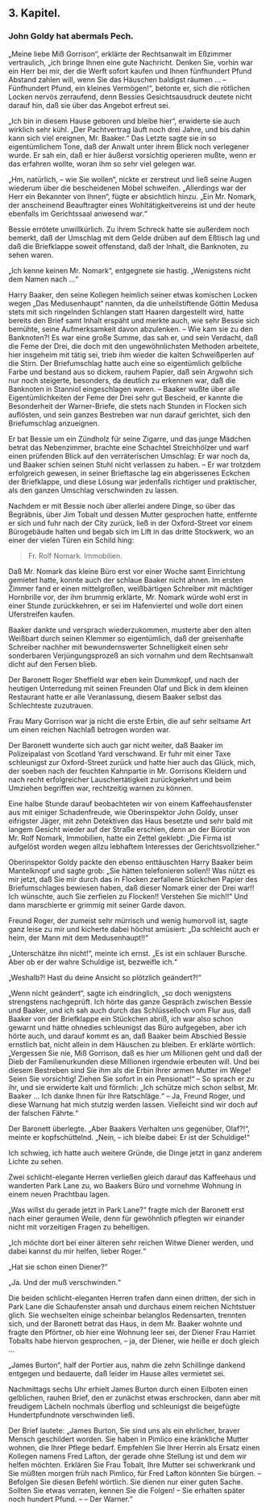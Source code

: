 <h2>3. Kapitel.</h2>
<h3>John Goldy hat abermals Pech.</h3>

„Meine liebe Miß Gorrison“, erklärte der Rechtsanwalt im Eßzimmer vertraulich,
„ich bringe Ihnen eine gute Nachricht. Denken Sie, vorhin war ein Herr bei mir,
der die Werft sofort kaufen und Ihnen fünfhundert Pfund Abstand zahlen will,
wenn Sie das Häuschen baldigst räumen … – Fünfhundert Pfund, ein kleines
Vermögen!“, betonte er, sich die rötlichen Locken nervös zerraufend, denn
Bessies Gesichtsausdruck deutete nicht darauf hin, daß sie über das Angebot
erfreut sei.

„Ich bin in diesem Hause geboren und bleibe hier“, erwiderte sie auch wirklich
sehr kühl. „Der Pachtvertrag läuft noch drei Jahre, und bis dahin kann sich
viel ereignen, Mr. Baaker.“ Das Letzte sagte sie in so eigentümlichem Tone, daß
der Anwalt unter ihrem Blick noch verlegener wurde. Er sah ein, daß er hier
äußerst vorsichtig operieren mußte, wenn er das erfahren wollte, woran ihm so
sehr viel gelegen war.

„Hm, natürlich, – wie Sie wollen“, nickte er zerstreut und ließ seine Augen
wiederum über die bescheidenen Möbel schweifen. „Allerdings war der Herr ein
Bekannter von Ihnen“, fügte er absichtlich hinzu. „Ein Mr. Nomark, der
anscheinend Beauftragter eines Wohltätigkeitvereins ist und der heute ebenfalls
im Gerichtssaal anwesend war.“

Bessie errötete unwillkürlich. Zu ihrem Schreck hatte sie außerdem noch
bemerkt, daß der Umschlag mit dem Gelde drüben auf dem Eßtisch lag und daß die
Briefklappe soweit offenstand, daß der Inhalt, die Banknoten, zu sehen waren.

„Ich kenne keinen Mr. Nomark“, entgegnete sie hastig. „Wenigstens nicht dem
Namen nach …“

Harry Baaker, den seine Kollegen heimlich seiner etwas komischen Locken wegen
„Das Medusenhaupt“ nannten, da die unheilstiftende Göttin Medusa stets mit sich
ringelnden Schlangen statt Haaren dargestellt wird, hatte bereits den Brief
samt Inhalt erspäht und merkte auch, wie sehr Bessie sich bemühte, seine
Aufmerksamkeit davon abzulenken. – Wie kam sie zu den Banknoten?! Es war eine
große Summe, das sah er, und sein Verdacht, daß die Feme der Drei, die doch mit
den ungewöhnlichsten Methoden arbeitete, hier insgeheim mit tätig sei, trieb
ihm wieder die kalten Schweißperlen auf die Stirn. Der Briefumschlag hatte auch
eine so eigentümlich gelbliche Farbe und bestand aus so dickem, rauhem Papier,
daß sein Argwohn sich nur noch steigerte, besonders, da deutlich zu erkennen
war, daß die Banknoten in Stanniol eingeschlagen waren. – Baaker wußte über
alle Eigentümlichkeiten der Feme der Drei sehr gut Bescheid, er kannte die
Besonderheit der Warner-Briefe, die stets nach Stunden in Flocken sich
auflösten, und sein ganzes Bestreben war nun darauf gerichtet, sich den
Briefumschlag anzueignen.

Er bat Bessie um ein Zündholz für seine Zigarre, und das junge Mädchen betrat
das Nebenzimmer, brachte eine Schachtel Streichhölzer und warf einen prüfenden
Blick auf den verräterischen Umschlag: Er war noch da, und Baaker schien seinen
Stuhl nicht verlassen zu haben. – Er war trotzdem erfolgreich gewesen, in
seiner Brieftasche lag ein abgerissenes Eckchen der Briefklappe, und diese
Lösung war jedenfalls richtiger und praktischer, als den ganzen Umschlag
verschwinden zu lassen.

Nachdem er mit Bessie noch über allerlei andere Dinge, so über das Begräbnis,
über Jim Tobalt und dessen Mutter gesprochen hatte, entfernte er sich und fuhr
nach der City zurück, ließ in der Oxford-Street vor einem Bürogebäude halten
und begab sich im Lift in das dritte Stockwerk, wo an einer der vielen Türen
ein Schild hing:

> Fr. Rolf Nomark.
> Immobilien.

Daß Mr. Nomark das kleine Büro erst vor einer Woche samt Einrichtung gemietet
hatte, konnte auch der schlaue Baaker nicht ahnen. Im ersten Zimmer fand er
einen mittelgroßen, weißbärtigen Schreiber mit mächtiger Hornbrille vor, der
ihm brummig erklärte, Mr. Nomark würde wohl erst in einer Stunde zurückkehren,
er sei im Hafenviertel und wolle dort einen Uferstreifen kaufen.

Baaker dankte und versprach wiederzukommen, musterte aber den alten Weißbart
durch seinen Klemmer so eigentümlich, daß der greisenhafte Schreiber nachher
mit bewundernswerter Schnelligkeit einen sehr sonderbaren Verjüngungsprozeß an
sich vornahm und dem Rechtsanwalt dicht auf den Fersen blieb.

Der Baronett Roger Sheffield war eben kein Dummkopf, und nach der heutigen
Unterredung mit seinen Freunden Olaf und Bick in dem kleinen Restaurant hatte
er alle Veranlassung, diesem Baaker selbst das Schlechteste zuzutrauen.

Frau Mary Gorrison war ja nicht die erste Erbin, die auf sehr seltsame Art um
einen reichen Nachlaß betrogen worden war.

Der Baronett wunderte sich auch gar nicht weiter, daß Baaker im Polizeipalast
von Scotland Yard verschwand. Er fuhr mit einer Taxe schleunigst zur
Oxford-Street zurück und hatte hier auch das Glück, mich, der soeben nach der
feuchten Kahnpartie in Mr. Gorrisons Kleidern und nach recht erfolgreicher
Lauschertätigkeit zurückgekehrt und beim Umziehen begriffen war, rechtzeitig
warnen zu können.

Eine halbe Stunde darauf beobachteten wir von einem Kaffeehausfenster aus mit
einiger Schadenfreude, wie Oberinspektor John Goldy, unser eifrigster Jäger,
mit zehn Detektiven das Haus besetzte und sehr bald mit langem Gesicht wieder
auf der Straße erschien, denn an der Bürotür von Mr. Rolf Nomark, Immobilien,
hatte ein Zettel geklebt: „Die Firma ist aufgelöst worden wegen allzu lebhaftem
Interesses der Gerichtsvollzieher.“

Oberinspektor Goldy packte den ebenso enttäuschten Harry Baaker beim
Mantelknopf und sagte grob: „Sie hätten telefonieren sollen!! Was nützt es mir
jetzt, daß Sie mir durch das in Flocken zerfallene Stückchen Papier des
Briefumschlages bewiesen haben, daß dieser Nomark einer der Drei war!! Ich
wünschte, auch Sie zerfielen zu Flocken!! Verstehen Sie mich!!“ Und dann
marschierte er grimmig mit seiner Garde davon.

Freund Roger, der zumeist sehr mürrisch und wenig humorvoll ist, sagte ganz
leise zu mir und kicherte dabei höchst amüsiert: „Da schleicht auch er heim,
der Mann mit dem Medusenhaupt!!“

„Unterschätze ihn nicht!“, meinte ich ernst. „Es ist ein schlauer Bursche. Aber
ob er der wahre Schuldige ist, bezweifle ich.“

„Weshalb?! Hast du deine Ansicht so plötzlich geändert?!“

„Wenn nicht geändert“, sagte ich eindringlich, „so doch wenigstens strengstens
nachgeprüft. Ich hörte das ganze Gespräch zwischen Bessie und Baaker, und ich
sah auch durch das Schlüsselloch vom Flur aus, daß Baaker von der Briefklappe
ein Stückchen abriß, ich war also schon gewarnt und hätte ohnedies schleunigst
das Büro aufgegeben, aber ich hörte auch, und darauf kommt es an, daß Baaker
beim Abschied Bessie ernstlich bat, nicht allein in dem Häuschen zu bleiben. Er
erklärte wörtlich: „Vergessen Sie nie, Miß Gorrison, daß es hier um Millionen
geht und daß der Dieb der Familienurkunden diese Millionen irgendwie erbeuten
will. Und bei diesem Bestreben sind Sie ihm als die Erbin Ihrer armen Mutter im
Wege! Seien Sie vorsichtig! Ziehen Sie sofort in ein Pensionat!“ – So sprach er
zu ihr, und sie erwiderte kalt und förmlich: „Ich schütze mich schon selbst,
Mr. Baaker … Ich danke Ihnen für Ihre Ratschläge.“ – Ja, Freund Roger, und
diese Warnung hat mich stutzig werden lassen. Vielleicht sind wir doch auf der
falschen Fährte.“

Der Baronett überlegte. „Aber Baakers Verhalten uns gegenüber, Olaf?!“, meinte
er kopfschüttelnd. „Nein, – ich bleibe dabei: Er ist der Schuldige!“

Ich schwieg, ich hatte auch weitere Gründe, die Dinge jetzt in ganz anderem
Lichte zu sehen.

Zwei schlicht-elegante Herren verließen gleich darauf das Kaffeehaus und
wanderten Park Lane zu, wo Baakers Büro und vornehme Wohnung in einem neuen
Prachtbau lagen.

„Was willst du gerade jetzt in Park Lane?“ fragte mich der Baronett erst nach
einer geraumen Weile, denn für gewöhnlich pflegten wir einander nicht mit
vorzeitigen Fragen zu behelligen.

„Ich möchte dort bei einer älteren sehr reichen Witwe Diener werden, und dabei
kannst du mir helfen, lieber Roger.“

„Hat sie schon einen Diener?“

„Ja. Und der muß verschwinden.“

Die beiden schlicht-eleganten Herren trafen dann einen dritten, der sich in
Park Lane die Schaufenster ansah und durchaus einem reichen Nichtstuer glich.
Sie wechselten einige scheinbar belanglos Redensarten, trennten sich, und der
Baronett betrat das Haus, in dem Mr. Baaker wohnte und fragte den Pförtner, ob
hier eine Wohnung leer sei, der Diener Frau Harriet Tobalts habe hiervon
gesprochen, – ja, der Diener, wie heiße er doch gleich …

„James Burton“, half der Portier aus, nahm die zehn Schillinge dankend entgegen
und bedauerte, daß leider im Hause alles vermietet sei.

Nachmittags sechs Uhr erhielt James Burton durch einen Eilboten einen
gelblichen, rauhen Brief, den er zunächst etwas erschrocken, dann aber mit
freudigem Lächeln nochmals überflog und schleunigst die beigefügte
Hundertpfundnote verschwinden ließ.

Der Brief lautete: „James Burton, Sie sind uns als ein ehrlicher, braver Mensch
geschildert worden. Sie haben in Pimlico eine kränkliche Mutter wohnen, die
Ihrer Pflege bedarf. Empfehlen Sie Ihrer Herrin als Ersatz einen Kollegen
namens Fred Lafton, der gerade ohne Stellung ist und dem wir helfen möchten.
Erklären Sie Frau Tobalt, Ihre Mutter sei schwerkrank und Sie müßten morgen
früh nach Pimlico, für Fred Lafton könnten Sie bürgen. – Befolgen Sie diesen
Befehl wörtlich. Sie dienen nur einer guten Sache. Sollten Sie etwas verraten,
kennen Sie die Folgen! – Sie erhalten später noch hundert Pfund. – – Der
Warner.“


